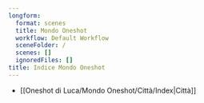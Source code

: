 ```yaml
---
longform:
  format: scenes
  title: Mondo Oneshot
  workflow: Default Workflow
  sceneFolder: /
  scenes: []
  ignoredFiles: []
title: Indice Mondo Oneshot
---
```

- [[Oneshot di Luca/Mondo Oneshot/Città/Index|Città]]